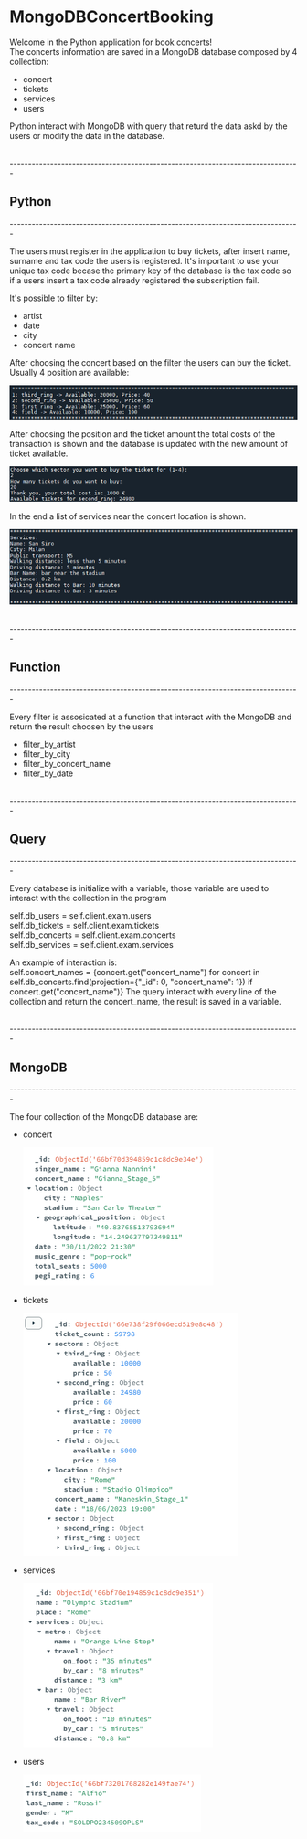 <!-- ---------------------------------------------------------------------- -->
<h1>MongoDBConcertBooking</h1>
<!-- ---------------------------------------------------------------------- -->

Welcome in the Python application for book concerts!<br/>
The concerts information are saved in a MongoDB database composed by 4 collection:<br/>

<ul>
<li>concert  </li>
<li>tickets  </li>
<li>services </li>
<li>users    </li>
</ul>

Python interact with MongoDB with query that returd the data askd by the users
or modify the data in the database.

<br/>
-------------------------------------------------------------------------------
<h2>Python</h2>
-------------------------------------------------------------------------------
<br/>

The users must register in the application to buy tickets, after insert name,
surname and tax code the users is registered. It's important to use your unique
tax code becase the primary key of the database is the tax code so if a users
insert a tax code already registered the subscription fail.<br/>

It's possible to filter by:<br/>

<ul>
<li>artist       </li>
<li>date         </li>
<li>city         </li>
<li>concert name </li>
</ul>

After choosing the concert based on the filter the users can buy the ticket.<br/>
Usually 4 position are available:<br/>
<p><img src = "https://github.com/Bartyxx/MongoDBConcertBooking/blob/main/img/sector.png"/></p>

After choosing the position and the ticket amount the total costs of the 
transaction is shown and the database is updated with the new amount of ticket
available.<br/>
<p><img src = "https://github.com/Bartyxx/MongoDBConcertBooking/blob/main/img/tickets.png"/></p>

In the end a list of services near the concert location is shown.<br/>
<p><img src = "https://github.com/Bartyxx/MongoDBConcertBooking/blob/main/img/services.png"/></p>

<br/>
-------------------------------------------------------------------------------
<h2>Function</h2>
-------------------------------------------------------------------------------
<br/>

Every filter is assosicated at a function that interact with the MongoDB and
return the result choosen by the users<br/>

<ul>
<li>filter_by_artist       </li>
<li>filter_by_city         </li>
<li>filter_by_concert_name </li>
<li>filter_by_date         </li>
</ul>

<br/>
-------------------------------------------------------------------------------
<h2>Query</h2>
-------------------------------------------------------------------------------
<br/>

Every database is initialize with a variable, those variable are used to
interact with the collection in the program<br/>

self.db_users = self.client.exam.users<br/>
self.db_tickets = self.client.exam.tickets<br/>
self.db_concerts = self.client.exam.concerts<br/>
self.db_services = self.client.exam.services<br/>

An example of interaction is:<br/>
self.concert_names = {concert.get("concert_name") for concert in 
                      self.db_concerts.find(projection={"_id": 0, "concert_name": 1}) if concert.get("concert_name")}
The query interact with every line of the collection and return the concert_name,
the result is saved in a variable.

<br/>
-------------------------------------------------------------------------------
<h2>MongoDB</h2>
-------------------------------------------------------------------------------
<br/>

The four collection of the MongoDB database are:
<ul>
<li>concert  </li>
<p><img src = "https://github.com/Bartyxx/MongoDBConcertBooking/blob/main/img/concertDB.png"/></p>
<li>tickets  </li>
<p><img src = "https://github.com/Bartyxx/MongoDBConcertBooking/blob/main/img/ticketsDB.png"/></p>
<li>services </li>
<p><img src = "https://github.com/Bartyxx/MongoDBConcertBooking/blob/main/img/servicesDB.png"/></p>
<li>users    </li>
<p><img src = "https://github.com/Bartyxx/MongoDBConcertBooking/blob/main/img/usersDB.png"/></p>
</ul>
